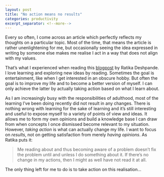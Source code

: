 ```yaml
---
layout: post
title: "No action means no results"
categories: productivity
excerpt_separator: <!--more-->
---
```


Every so often, I come across an article which perfectly reflects my thoughts on a particular topic. Most of the time, that means the article is rather unenlightening for me, but occasionally seeing the idea expressed in writing by someone else makes me realise I act in a way that does not align with my values.

That’s what I experienced when reading this [blogpost](https://chavanniclass.com/2023/09/16/48-the-do-something-about-it-club/) by Ratika Deshpande. I love learning and exploring new ideas by reading. Sometimes the goal is entertainment, like when I get interested in an obscure hobby. But often the goal is to improve my life and to become a better version of myself. I can only achieve the latter by actually taking action based on what I learn about.

<!--more-->

As I am increasingly busy with the responsibilities of adulthood, most of the learning I’ve been doing recently did not result in any changes. There is nothing wrong with learning for the sake of learning and it’s still interesting and useful to expose myself to a variety of points of view and ideas. It allows me to form my own opinions and build a knowledge base I can draw from when concepts I once dismissed become relevant to my situation. However, *taking action* is what can actually change my life. I want to focus on *results*, not on getting satisfaction from merely *having opinions*. As Ratika puts it:

> Me reading about and thus becoming aware of a problem doesn’t fix the problem until and unless I do something about it. If there’s no change in my actions, then I might as well have not read it at all.

The only thing left for me to do is to take action on this realisation…